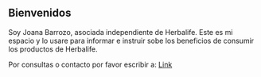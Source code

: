 ## Bienvenidos

Soy Joana Barrozo, asociada independiente de Herbalife. Este es mi espacio y lo usare para informar e instruir sobe los beneficios de consumir los productos de Herbalife.

Por consultas o contacto por favor escribir a: [Link](JoanaEsHerbalife@gmail.com)

